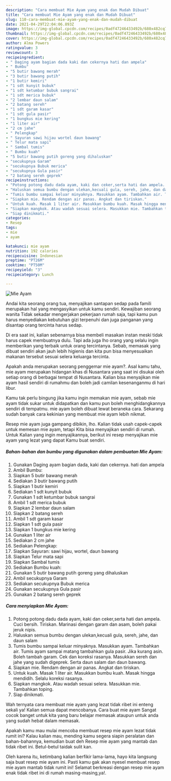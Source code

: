 ```yaml
---
description: "Cara membuat Mie Ayam yang enak dan Mudah Dibuat"
title: "Cara membuat Mie Ayam yang enak dan Mudah Dibuat"
slug: 110-cara-membuat-mie-ayam-yang-enak-dan-mudah-dibuat
date: 2021-04-29T22:04:06.893Z
image: https://img-global.cpcdn.com/recipes/0adf47246433492b/680x482cq70/mie-ayam-foto-resep-utama.jpg
thumbnail: https://img-global.cpcdn.com/recipes/0adf47246433492b/680x482cq70/mie-ayam-foto-resep-utama.jpg
cover: https://img-global.cpcdn.com/recipes/0adf47246433492b/680x482cq70/mie-ayam-foto-resep-utama.jpg
author: Alma Powers
ratingvalue: 3
reviewcount: 3
recipeingredient:
- " Daging ayam bagian dada kaki dan cekernya hati dan ampela"
- " Bumbu"
- "5 butir bawang merah"
- "3 butir bawang putih"
- "1 butir kemiri"
- "1 sdt kunyit bubuk"
- "1 sdt ketumbar bubuk sangrai"
- "1 sdt merica bubuk"
- "2 lembar daun salam"
- "2 batang sereh"
- "1 sdt garam kasar"
- "1 sdt gula pasir"
- "1 bungkus mie kering"
- "1 liter air"
- "2 cm jahe"
- " Pelengkap"
- " Sayuran sawi hijau wortel daun bawang"
- " Telur mata sapi"
- " Sambal tumis"
- " Bumbu kuah"
- "5 butir bawang putih goreng yang dihaluskan"
- "secukupnya Garam"
- "secukupnya Bubuk merica"
- "secukupnya Gula pasir"
- "2 batang sereh geprek"
recipeinstructions:
- "Potong potong dadu dada ayam, kaki dan ceker,serta hati dan ampela. Cuci bersih. Tiriskan. Marinasi dengan garam dan asam, boleh pakai jeruk nipis."
- "Haluskan semua bumbu dengan ulekan,kecuali gula, sereh, jahe, dan daun salam"
- "Tumis bumbu sampai keluar minyaknya. Masukkan ayam. Tambahkan air. Tumis ayam sampai matang tambahkan gula pasir. Jika kurang asin. Boleh tambah garam. Cek dan koreksi rasanya. Masukkan sereh dan jahe yang sudah digeprek. Serta daun salam dan daun bawang."
- "Siapkan mie. Rendam dengan air panas. Angkat dan tiriskan."
- "Untuk kuah. Masak 1 liter air. Masukkan bumbu kuah. Masak hingga mendidih. Selalu koreksi rasanya."
- "Siapkan mangkok. Atau wadah sesuai selera. Masukkan mie. Tambahkan toping."
- "Siap dinikmati."
categories:
- Resep
tags:
- mie
- ayam

katakunci: mie ayam 
nutrition: 192 calories
recipecuisine: Indonesian
preptime: "PT26M"
cooktime: "PT50M"
recipeyield: "3"
recipecategory: Lunch

---
```



![Mie Ayam](https://img-global.cpcdn.com/recipes/0adf47246433492b/680x482cq70/mie-ayam-foto-resep-utama.jpg)

Andai kita seorang orang tua, menyajikan santapan sedap pada famili merupakan hal yang mengasyikan untuk kamu sendiri. Kewajiban seorang  wanita Tidak sekadar mengerjakan pekerjaan rumah saja, tapi kamu pun harus menyediakan kebutuhan gizi terpenuhi dan juga panganan yang disantap orang tercinta harus sedap.

Di era  saat ini, kalian sebenarnya bisa membeli masakan instan meski tidak harus capek membuatnya dulu. Tapi ada juga lho orang yang selalu ingin memberikan yang terbaik untuk orang tercintanya. Sebab, memasak yang dibuat sendiri akan jauh lebih higienis dan kita pun bisa menyesuaikan makanan tersebut sesuai selera keluarga tercinta. 



Apakah anda merupakan seorang penggemar mie ayam?. Asal kamu tahu, mie ayam merupakan hidangan khas di Nusantara yang saat ini disukai oleh setiap orang di berbagai tempat di Nusantara. Kalian bisa menyajikan mie ayam hasil sendiri di rumahmu dan boleh jadi camilan kesenanganmu di hari libur.

Kamu tak perlu bingung jika kamu ingin memakan mie ayam, sebab mie ayam tidak sukar untuk didapatkan dan kamu pun boleh menghidangkannya sendiri di tempatmu. mie ayam boleh dibuat lewat beraneka cara. Sekarang sudah banyak cara kekinian yang membuat mie ayam lebih nikmat.

Resep mie ayam juga gampang dibikin, lho. Kalian tidak usah capek-capek untuk memesan mie ayam, tetapi Kita bisa menyajikan sendiri di rumah. Untuk Kalian yang ingin menyajikannya, berikut ini resep menyajikan mie ayam yang lezat yang dapat Kamu buat sendiri.

<!--inarticleads1-->

##### Bahan-bahan dan bumbu yang digunakan dalam pembuatan Mie Ayam:

1. Gunakan  Daging ayam bagian dada, kaki dan cekernya. hati dan ampela
1. Ambil  Bumbu:
1. Siapkan 5 butir bawang merah
1. Sediakan 3 butir bawang putih
1. Siapkan 1 butir kemiri
1. Sediakan 1 sdt kunyit bubuk
1. Gunakan 1 sdt ketumbar bubuk sangrai
1. Ambil 1 sdt merica bubuk
1. Siapkan 2 lembar daun salam
1. Siapkan 2 batang sereh
1. Ambil 1 sdt garam kasar
1. Siapkan 1 sdt gula pasir
1. Siapkan 1 bungkus mie kering
1. Gunakan 1 liter air
1. Sediakan 2 cm jahe
1. Sediakan  Pelengkap:
1. Siapkan  Sayuran: sawi hijau, wortel, daun bawang
1. Siapkan  Telur mata sapi
1. Siapkan  Sambal tumis
1. Sediakan  Bumbu kuah:
1. Gunakan 5 butir bawang putih goreng yang dihaluskan
1. Ambil secukupnya Garam
1. Sediakan secukupnya Bubuk merica
1. Gunakan secukupnya Gula pasir
1. Gunakan 2 batang sereh geprek




<!--inarticleads2-->

##### Cara menyiapkan Mie Ayam:

1. Potong potong dadu dada ayam, kaki dan ceker,serta hati dan ampela. Cuci bersih. Tiriskan. Marinasi dengan garam dan asam, boleh pakai jeruk nipis.
1. Haluskan semua bumbu dengan ulekan,kecuali gula, sereh, jahe, dan daun salam
1. Tumis bumbu sampai keluar minyaknya. Masukkan ayam. Tambahkan air. Tumis ayam sampai matang tambahkan gula pasir. Jika kurang asin. Boleh tambah garam. Cek dan koreksi rasanya. Masukkan sereh dan jahe yang sudah digeprek. Serta daun salam dan daun bawang.
1. Siapkan mie. Rendam dengan air panas. Angkat dan tiriskan.
1. Untuk kuah. Masak 1 liter air. Masukkan bumbu kuah. Masak hingga mendidih. Selalu koreksi rasanya.
1. Siapkan mangkok. Atau wadah sesuai selera. Masukkan mie. Tambahkan toping.
1. Siap dinikmati.




Wah ternyata cara membuat mie ayam yang lezat tidak ribet ini enteng sekali ya! Kalian semua dapat mencobanya. Cara buat mie ayam Sangat cocok banget untuk kita yang baru belajar memasak ataupun untuk anda yang sudah hebat dalam memasak.

Apakah kamu mau mulai mencoba membuat resep mie ayam lezat tidak rumit ini? Kalau kalian mau, mending kamu segera siapin peralatan dan bahan-bahannya, kemudian buat deh Resep mie ayam yang mantab dan tidak ribet ini. Betul-betul taidak sulit kan. 

Oleh karena itu, ketimbang kalian berfikir lama-lama, hayo kita langsung saja buat resep mie ayam ini. Pasti kamu gak akan nyesel membuat resep mie ayam mantab tidak rumit ini! Selamat berkreasi dengan resep mie ayam enak tidak ribet ini di rumah masing-masing,ya!.

